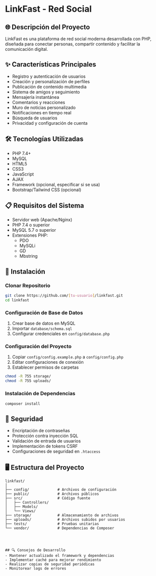 # LinkFast - Red Social

## 🌐 Descripción del Proyecto
LinkFast es una plataforma de red social moderna desarrollada con PHP, diseñada para conectar personas, compartir contenido y facilitar la comunicación digital.

## ✨ Características Principales
- Registro y autenticación de usuarios
- Creación y personalización de perfiles
- Publicación de contenido multimedia
- Sistema de amigos y seguimiento
- Mensajería instantánea
- Comentarios y reacciones
- Muro de noticias personalizado
- Notificaciones en tiempo real
- Búsqueda de usuarios
- Privacidad y configuración de cuenta

## 🛠 Tecnologías Utilizadas
- PHP 7.4+
- MySQL
- HTML5
- CSS3
- JavaScript
- AJAX
- Framework (opcional, especificar si se usa)
- Bootstrap/Tailwind CSS (opcional)

## 📋 Requisitos del Sistema
- Servidor web (Apache/Nginx)
- PHP 7.4 o superior
- MySQL 5.7 o superior
- Extensiones PHP:
  - PDO
  - MySQLi
  - GD
  - Mbstring

## 🚀 Instalación

### Clonar Repositorio
```bash
git clone https://github.com/[tu-usuario]/linkfast.git
cd linkfast
```

### Configuración de Base de Datos
1. Crear base de datos en MySQL
2. Importar `database/schema.sql`
3. Configurar credenciales en `config/database.php`

### Configuración del Proyecto
1. Copiar `config/config.example.php` a `config/config.php`
2. Editar configuraciones de conexión
3. Establecer permisos de carpetas
```bash
chmod -R 755 storage/
chmod -R 755 uploads/
```

### Instalación de Dependencias
```bash
composer install
```

## 🔐 Seguridad
- Encriptación de contraseñas
- Protección contra inyección SQL
- Validación de entrada de usuarios
- Implementación de tokens CSRF
- Configuraciones de seguridad en `.htaccess`

## 🖥️ Estructura del Proyecto
```
linkfast/
│
├── config/             # Archivos de configuración
├── public/             # Archivos públicos
├── src/                # Código fuente
│   ├── Controllers/
│   ├── Models/
│   └── Views/
├── storage/            # Almacenamiento de archivos
├── uploads/            # Archivos subidos por usuarios
├── tests/              # Pruebas unitarias
└── vendor/             # Dependencias de Composer




## 🔍 Consejos de Desarrollo
- Mantener actualizado el framework y dependencias
- Implementar caché para mejorar rendimiento
- Realizar copias de seguridad periódicas
- Monitorear logs de errores


